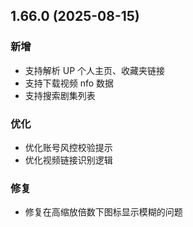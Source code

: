 ## 1.66.0 (2025-08-15)
### 新增
* 支持解析 UP 个人主页、收藏夹链接
* 支持下载视频 nfo 数据
* 支持搜索剧集列表

### 优化
* 优化账号风控校验提示
* 优化视频链接识别逻辑

### 修复
* 修复在高缩放倍数下图标显示模糊的问题
